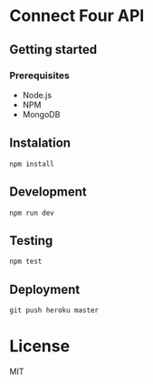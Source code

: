 # Connect Four API

## Getting started

### Prerequisites

* Node.js
* NPM
* MongoDB

## Instalation

`npm install`

## Development

`npm run dev`

## Testing

`npm test`

## Deployment

`git push heroku master`

# License

MIT
